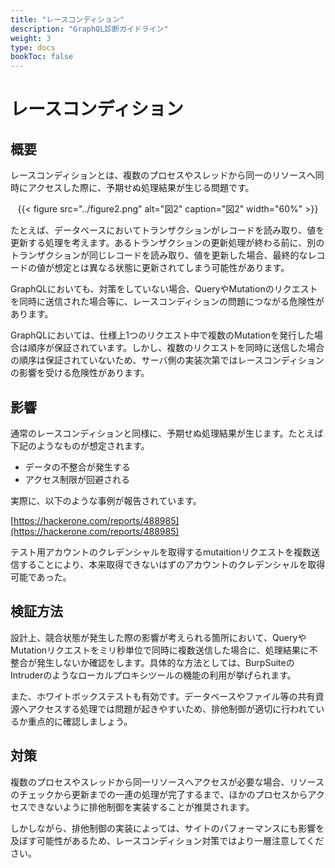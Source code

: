 ```yaml
---
title: "レースコンディション"
description: "GraphQL診断ガイドライン"
weight: 3
type: docs
bookToc: false
---
```


# レースコンディション

## 概要
レースコンディションとは、複数のプロセスやスレッドから同一のリソースへ同時にアクセスした際に、予期せぬ処理結果が生じる問題です。

<center>
{{< figure
	src="../figure2.png"
	alt="図2"
	caption="図2"
	width="60%"
>}}
</center>

たとえば、データベースにおいてトランザクションがレコードを読み取り、値を更新する処理を考えます。あるトランザクションの更新処理が終わる前に、別のトランザクションが同じレコードを読み取り、値を更新した場合、最終的なレコードの値が想定とは異なる状態に更新されてしまう可能性があります。

GraphQLにおいても、対策をしていない場合、QueryやMutationのリクエストを同時に送信された場合等に、レースコンディションの問題につながる危険性があります。

GraphQLにおいては、仕様上1つのリクエスト中で複数のMutationを発行した場合は順序が保証されています。しかし、複数のリクエストを同時に送信した場合の順序は保証されていないため、サーバ側の実装次第ではレースコンディションの影響を受ける危険性があります。

## 影響

通常のレースコンディションと同様に、予期せぬ処理結果が生じます。たとえば下記のようなものが想定されます。

* データの不整合が発生する
* アクセス制限が回避される

実際に、以下のような事例が報告されています。

[https://hackerone.com/reports/488985](https://hackerone.com/reports/488985)

テスト用アカウントのクレデンシャルを取得するmutaitionリクエストを複数送信することにより、本来取得できないはずのアカウントのクレデンシャルを取得可能であった。

## 検証方法

設計上、競合状態が発生した際の影響が考えられる箇所において、QueryやMutationリクエストをミリ秒単位で同時に複数送信した場合に、処理結果に不整合が発生しないか確認をします。具体的な方法としては、BurpSuiteのIntruderのようなローカルプロキシツールの機能の利用が挙げられます。

また、ホワイトボックステストも有効です。データベースやファイル等の共有資源へアクセスする処理では問題が起きやすいため、排他制御が適切に行われているか重点的に確認しましょう。

## 対策

複数のプロセスやスレッドから同一リソースへアクセスが必要な場合、リソースのチェックから更新までの一連の処理が完了するまで、ほかのプロセスからアクセスできないように排他制御を実装することが推奨されます。

しかしながら、排他制御の実装によっては、サイトのパフォーマンスにも影響を及ぼす可能性があるため、レースコンディション対策ではより一層注意してください。
